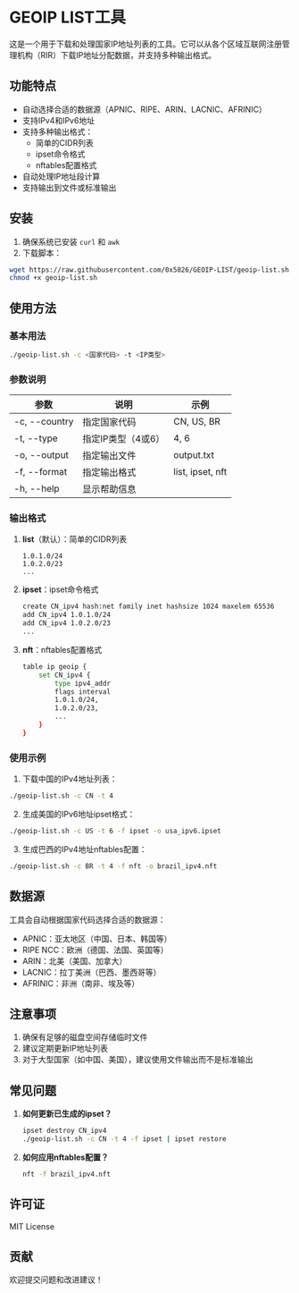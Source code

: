 # GEOIP LIST工具

这是一个用于下载和处理国家IP地址列表的工具。它可以从各个区域互联网注册管理机构（RIR）下载IP地址分配数据，并支持多种输出格式。

## 功能特点

- 自动选择合适的数据源（APNIC、RIPE、ARIN、LACNIC、AFRINIC）
- 支持IPv4和IPv6地址
- 支持多种输出格式：
  - 简单的CIDR列表
  - ipset命令格式
  - nftables配置格式
- 自动处理IP地址段计算
- 支持输出到文件或标准输出

## 安装

1. 确保系统已安装 `curl` 和 `awk`
2. 下载脚本：
```bash
wget https://raw.githubusercontent.com/0x5826/GEOIP-LIST/geoip-list.sh
chmod +x geoip-list.sh
```

## 使用方法

### 基本用法

```bash
./geoip-list.sh -c <国家代码> -t <IP类型>
```

### 参数说明

| 参数 | 说明 | 示例 |
|------|------|------|
| -c, --country | 指定国家代码 | CN, US, BR |
| -t, --type | 指定IP类型（4或6） | 4, 6 |
| -o, --output | 指定输出文件 | output.txt |
| -f, --format | 指定输出格式 | list, ipset, nft |
| -h, --help | 显示帮助信息 | |

### 输出格式

1. **list**（默认）：简单的CIDR列表
   ```
   1.0.1.0/24
   1.0.2.0/23
   ...
   ```

2. **ipset**：ipset命令格式
   ```bash
   create CN_ipv4 hash:net family inet hashsize 1024 maxelem 65536
   add CN_ipv4 1.0.1.0/24
   add CN_ipv4 1.0.2.0/23
   ...
   ```

3. **nft**：nftables配置格式
   ```bash
   table ip geoip {
       set CN_ipv4 {
           type ipv4_addr
           flags interval
           1.0.1.0/24,
           1.0.2.0/23,
           ...
       }
   }
   ```

### 使用示例

1. 下载中国的IPv4地址列表：
```bash
./geoip-list.sh -c CN -t 4
```

2. 生成美国的IPv6地址ipset格式：
```bash
./geoip-list.sh -c US -t 6 -f ipset -o usa_ipv6.ipset
```

3. 生成巴西的IPv4地址nftables配置：
```bash
./geoip-list.sh -c BR -t 4 -f nft -o brazil_ipv4.nft
```

## 数据源

工具会自动根据国家代码选择合适的数据源：

- APNIC：亚太地区（中国、日本、韩国等）
- RIPE NCC：欧洲（德国、法国、英国等）
- ARIN：北美（美国、加拿大）
- LACNIC：拉丁美洲（巴西、墨西哥等）
- AFRINIC：非洲（南非、埃及等）

## 注意事项

1. 确保有足够的磁盘空间存储临时文件
2. 建议定期更新IP地址列表
3. 对于大型国家（如中国、美国），建议使用文件输出而不是标准输出

## 常见问题

1. **如何更新已生成的ipset？**
   ```bash
   ipset destroy CN_ipv4
   ./geoip-list.sh -c CN -t 4 -f ipset | ipset restore
   ```

2. **如何应用nftables配置？**
   ```bash
   nft -f brazil_ipv4.nft
   ```

## 许可证

MIT License

## 贡献

欢迎提交问题和改进建议！ 
